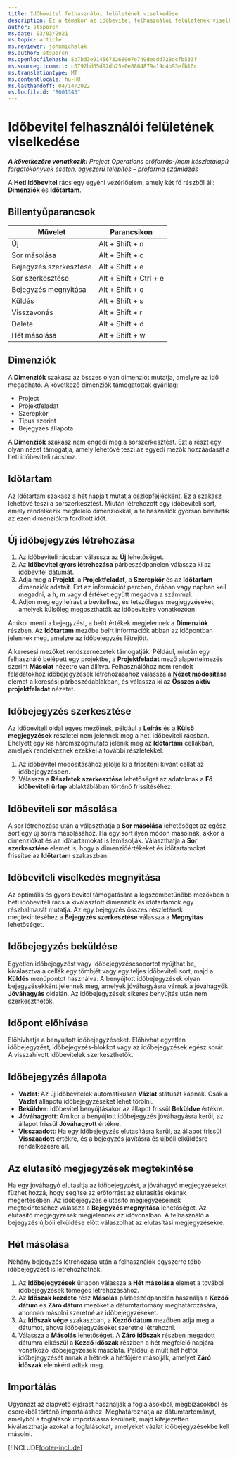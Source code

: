 ```yaml
---
title: Időbevitel felhasználói felületének viselkedése
description: Ez a témakör az időbevitel felhasználói felületének viselkedéséről nyújt információkat.
author: stsporen
ms.date: 03/03/2021
ms.topic: article
ms.reviewer: johnmichalak
ms.author: stsporen
ms.openlocfilehash: 5b7bd3e9145673268907e749decdd728dcfb533f
ms.sourcegitcommit: c0792bd65d92db25e0e8864879a19c4b93efb10c
ms.translationtype: MT
ms.contentlocale: hu-HU
ms.lasthandoff: 04/14/2022
ms.locfileid: "8601343"
---
```

# <a name="time-entry-ui-behavior"></a>Időbevitel felhasználói felületének viselkedése

_**A következőre vonatkozik:** Project Operations erőforrás-/nem készletalapú forgatókönyvek esetén, egyszerű telepítés – proforma számlázás_


A **Heti időbevitel** rács egy egyéni vezérlőelem, amely két fő részből áll: **Dimenziók** és **Időtartam**.

## <a name="keyboard-shortcuts"></a>Billentyűparancsok
| Művelet        | Parancsikon                  |
|------------   |------------------------   |
| Új           | Alt + Shift + n           |
| Sor másolása      | Alt + Shift + c           |
| Bejegyzés szerkesztése    | Alt + Shift + e           |
| Sor szerkesztése      | Alt + Shift + Ctrl + e    |
| Bejegyzés megnyitása    | Alt + Shift + o           |
| Küldés        | Alt + Shift + s           |
| Visszavonás        | Alt + Shift + r           |
| Delete        | Alt + Shift + d           |
| Hét másolása     | Alt + Shift + w           |

## <a name="dimensions"></a>Dimenziók
A **Dimenziók** szakasz az összes olyan dimenziót mutatja, amelyre az idő megadható. A következő dimenziók támogatottak gyárilag:

  - Project
  - Projektfeladat
  - Szerepkör
  - Típus szerint
  - Bejegyzés állapota

A **Dimenziók** szakasz nem engedi meg a sorszerkesztést. Ezt a részt egy olyan nézet támogatja, amely lehetővé teszi az egyedi mezők hozzáadását a heti időbeviteli rácshoz.

## <a name="duration"></a>Időtartam
Az Időtartam szakasz a hét napjait mutatja oszlopfejlécként. Ez a szakasz lehetővé teszi a sorszerkesztést. Miután létrehozott egy időbeviteli sort, amely rendelkezik megfelelő dimenziókkal, a felhasználók gyorsan bevihetik az ezen dimenziókra fordított időt.

## <a name="create-a-new-time-entry"></a>Új időbejegyzés létrehozása

1. Az időbeviteli rácsban válassza az **Új** lehetőséget. 
2. Az **Időbevitel gyors létrehozása** párbeszédpanelen válassza ki az időbevitel dátumát.
3. Adja meg a **Projekt**, a **Projektfeladat**, a **Szerepkör** és az **Időtartam** dimenziók adatait. Ezt az információt percben, órában vagy napban kell megadni, a **h**, **m** vagy **d** értéket együtt megadva a számmal. 
4. Adjon meg egy leírást a bevitelhez, és tetszőleges megjegyzéseket, amelyek külsőleg megoszthatók az időbevitelre vonatkozóan. 

Amikor menti a bejegyzést, a beírt értékek megjelennek a **Dimenziók** részben. Az **Időtartam** mezőbe beírt információk abban az időpontban jelennek meg, amelyre az időbejegyzés létrejött.

A keresési mezőket rendszernézetek támogatják. Például, miután egy felhasználó belépett egy projektbe, a **Projektfeladat** mező alapértelmezés szerint **Másolat** nézetre van állítva. Felhasználóhoz nem rendelt feladatokhoz időbejegyzések létrehozásához válassza a **Nézet módosítása** elemet a keresési párbeszédablakban, és válassza ki az **Összes aktív projektfeladat** nézetet.

## <a name="edit-a-time-entry"></a>Időbejegyzés szerkesztése 
Az időbeviteli oldal egyes mezőinek, például a **Leírás** és a **Külső megjegyzések** részletei nem jelennek meg a heti időbeviteli rácsban. Ehelyett egy kis háromszögmutató jelenik meg az **Időtartam** cellákban, amelyek rendelkeznek ezekkel a további részletekkel. 

1. Az időbevitel módosításához jelölje ki a frissíteni kívánt cellát az időbejegyzésben.
2. Válassza a **Részletek szerkesztése** lehetőséget az adatoknak a **Fő időbeviteli űrlap** ablaktáblában történő frissítéséhez. 

## <a name="copy-a-time-entry-row"></a>Időbeviteli sor másolása
A sor létrehozása után a választhatja a **Sor másolása** lehetőséget az egész sort egy új sorra másolásához. Ha egy sort ilyen módon másolnak, akkor a dimenziókat és az időtartamokat is lemásolják. Választhatja a **Sor szerkesztése** elemet is, hogy a dimenzióértékeket és időtartamokat frissítse az **Időtartam** szakaszban.

## <a name="open-a-time-entry-behavior"></a>Időbeviteli viselkedés megnyitása
Az optimális és gyors bevitel támogatására a legszembetűnőbb mezőkben a heti időbeviteli rács a kiválasztott dimenziók és időtartamok egy részhalmazát mutatja. Az egy bejegyzés összes részletének megtekintéséhez a **Bejegyzés szerkesztése** válassza a **Megnyitás** lehetőséget.

## <a name="submit-a-time-entry"></a>Időbejegyzés beküldése
Egyetlen időbejegyzést vagy időbejegyzéscsoportot nyújthat be, kiválasztva a cellák egy tömbjét vagy egy teljes időbeviteli sort, majd a **Küldés** menüpontot használva. A benyújtott időbejegyzések olyan bejegyzésekként jelennek meg, amelyek jóváhagyásra várnak a jóváhagyók **Jóváhagyás** oldalán. Az időbejegyzések sikeres benyújtás után nem szerkeszthetők.

## <a name="recall-a-time-entry"></a>Időpont előhívása
Előhívhatja a benyújtott időbejegyzéseket. Előhívhat egyetlen időbejegyzést, időbejegyzés-blokkot vagy az időbejegyzések egész sorát. A visszahívott időbevitelek szerkeszthetők.

## <a name="time-entry-status"></a>Időbejegyzés állapota

- **Vázlat**: Az új időbevitelek automatikusan **Vázlat** státuszt kapnak. Csak a **Vázlat** állapotú időbejegyzéseket lehet törölni.
- **Beküldve**: Időbevitel benyújtásakor az állapot frissül **Beküldve** értékre. 
- **Jóváhagyott**: Amikor a benyújtott időbejegyzés jóváhagyásra kerül, az állapot frissül **Jóváhagyott** értékre. 
- **Visszaadott**: Ha egy időbejegyzés elutasításra kerül, az állapot frissül **Visszaadott** értékre, és a bejegyzés javításra és újbóli elküldésre rendelkezésre áll. 

## <a name="view-rejection-comments"></a>Az elutasító megjegyzések megtekintése
Ha egy jóváhagyó elutasítja az időbejegyzést, a jóváhagyó megjegyzéseket fűzhet hozzá, hogy segítse az erőforrást az elutasítás okának megértésében. Az időbejegyzés elutasító megjegyzéseinek megtekintéséhez válassza a **Bejegyzés megnyitása** lehetőséget. Az elutasító megjegyzések megjelennek az idővonalban. A felhasználó a bejegyzés újbóli elküldése előtt válaszolhat az elutasítási megjegyzésekre.

## <a name="copy-week"></a>Hét másolása
Néhány bejegyzés létrehozása után a felhasználók egyszerre több időbejegyzést is létrehozhatnak.

1. Az **Időbejegyzések** űrlapon válassza a **Hét másolása** elemet a további időbejegyzések tömeges létrehozásához. 
2. Az **Időszak kezdete** rész **Másolás** párbeszédpanelén használja a **Kezdő dátum** és **Záró dátum** mezőket a dátumtartomány meghatározására, ahonnan másolni szeretné az időbejegyzéseket. 
3. Az **Időszak vége** szakaszban, a **Kezdő dátum** mezőben adja meg a dátumot, ahova időbejegyzéseket szeretne létrehozni. 
4. Válassza a **Másolás** lehetőséget. A **Záró időszak** részben megadott dátumra elkészül a **Kezdő időszak** részben a hét megfelelő napjára vonatkozó időbejegyzések másolata. Például a múlt hét hétfői időbejegyzését annak a hétnek a hétfőjére másolják, amelyet **Záró időszak** elemként adtak meg.

## <a name="import"></a>Importálás
Ugyanazt az alapvető eljárást használják a foglalásokból, megbízásokból és cserékből történő importáláshoz. Meghatározhatja az dátumtartományt, amelyből a foglalások importálásra kerülnek, majd kifejezetten kiválaszthatja azokat a foglalásokat, amelyeket vázlat időbejegyzésekbe kell másolni. 


[!INCLUDE[footer-include](../includes/footer-banner.md)]
